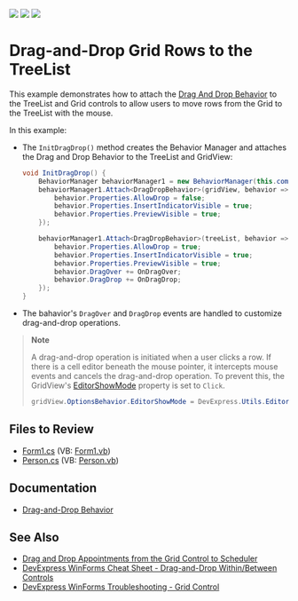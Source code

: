 <!-- default badges list -->
![](https://img.shields.io/endpoint?url=https://codecentral.devexpress.com/api/v1/VersionRange/128637525/17.2.3%2B)
[![](https://img.shields.io/badge/Open_in_DevExpress_Support_Center-FF7200?style=flat-square&logo=DevExpress&logoColor=white)](https://supportcenter.devexpress.com/ticket/details/T202760)
[![](https://img.shields.io/badge/📖_How_to_use_DevExpress_Examples-e9f6fc?style=flat-square)](https://docs.devexpress.com/GeneralInformation/403183)
<!-- default badges end -->

# Drag-and-Drop Grid Rows to the TreeList

This example demonstrates how to attach the [Drag And Drop Behavior](https://documentation.devexpress.com/WindowsForms/118656/Common-Features/Behaviors/Drag-And-Drop-Behavior) to the TreeList and Grid controls to allow users to move rows from the Grid to the TreeList with the mouse.

In this example:

* The `InitDragDrop()` method creates the Behavior Manager and attaches the Drag and Drop Behavior to the TreeList and GridView:

  ```csharp
  void InitDragDrop() {
      BehaviorManager behaviorManager1 = new BehaviorManager(this.components);
      behaviorManager1.Attach<DragDropBehavior>(gridView, behavior => {
          behavior.Properties.AllowDrop = false;
          behavior.Properties.InsertIndicatorVisible = true;
          behavior.Properties.PreviewVisible = true;
      });
  
      behaviorManager1.Attach<DragDropBehavior>(treeList, behavior => {
          behavior.Properties.AllowDrop = true;
          behavior.Properties.InsertIndicatorVisible = true;
          behavior.Properties.PreviewVisible = true;
          behavior.DragOver += OnDragOver;
          behavior.DragDrop += OnDragDrop;
      });
  }
  ```
* The bahavior's `DragOver` and `DragDrop` events are handled to customize drag-and-drop operations.

> **Note**
>
> A drag-and-drop operation is initiated when a user clicks a row. If there is a cell editor beneath the mouse pointer, it intercepts mouse events and cancels the drag-and-drop operation. To prevent this, the GridView's [EditorShowMode](https://docs.devexpress.com/WindowsForms/DevExpress.XtraGrid.Views.Base.ColumnViewOptionsBehavior.EditorShowMode) property is set to `Click`.
>
> ```csharp
> gridView.OptionsBehavior.EditorShowMode = DevExpress.Utils.EditorShowMode.Click;
> ```


## Files to Review

* [Form1.cs](./CS/DragAndDropRows/Form1.cs) (VB: [Form1.vb](./VB/DragAndDropRows/Form1.vb))
* [Person.cs](./CS/DragAndDropRows/Person.cs) (VB: [Person.vb](./VB/DragAndDropRows/Person.vb))


## Documentation

* [Drag-and-Drop Behavior](https://docs.devexpress.com/WindowsForms/118656/common-features/behaviors/drag-and-drop-behavior)


## See Also

* [Drag and Drop Appointments from the Grid Control to Scheduler](https://github.com/DevExpress-Examples/how-to-drag-appointments-from-gridview-and-drop-them-onto-the-scheduler-control-using-sche-t179722)
* [DevExpress WinForms Cheat Sheet - Drag-and-Drop Within/Between Controls](https://go.devexpress.com/CheatSheets_WinForms_Examples_T949086.aspx)
* [DevExpress WinForms Troubleshooting - Grid Control](https://go.devexpress.com/CheatSheets_WinForms_Examples_T934742.aspx)
